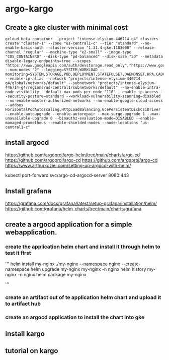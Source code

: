 # argo-kargo
## Create a gke cluster with minimal cost
```
gcloud beta container --project "intense-elysium-446714-g4" clusters create "cluster-1" --zone "us-central1-c" --tier "standard" --no-enable-basic-auth --cluster-version "1.31.4-gke.1183000" --release-channel "regular" --machine-type "e2-small" --image-type "COS_CONTAINERD" --disk-type "pd-balanced" --disk-size "50" --metadata disable-legacy-endpoints=true --scopes "https://www.googleapis.com/auth/devstorage.read_only","https://www.googleapis.com/auth/logging.write","https://www.googleapis.com/auth/monitoring","https://www.googleapis.com/auth/servicecontrol","https://www.googleapis.com/auth/service.management.readonly","https://www.googleapis.com/auth/trace.append" --num-nodes "2" --logging=SYSTEM,WORKLOAD --monitoring=SYSTEM,STORAGE,POD,DEPLOYMENT,STATEFULSET,DAEMONSET,HPA,CADVISOR,KUBELET --enable-ip-alias --network "projects/intense-elysium-446714-g4/global/networks/default" --subnetwork "projects/intense-elysium-446714-g4/regions/us-central1/subnetworks/default" --no-enable-intra-node-visibility --default-max-pods-per-node "110" --enable-ip-access --security-posture=standard --workload-vulnerability-scanning=disabled --no-enable-master-authorized-networks --no-enable-google-cloud-access --addons HorizontalPodAutoscaling,HttpLoadBalancing,GcePersistentDiskCsiDriver --enable-autoupgrade --enable-autorepair --max-surge-upgrade 1 --max-unavailable-upgrade 0 --binauthz-evaluation-mode=DISABLED --enable-managed-prometheus --enable-shielded-nodes --node-locations "us-central1-c"
```

## install argocd
https://github.com/argoproj/argo-helm/tree/main/charts/argo-cd
https://github.com/argoproj/argo-cd
https://github.com/argoproj/argo-cd
https://www.arthurkoziel.com/setting-up-argocd-with-helm/

kubectl port-forward svc/argo-cd-argocd-server 8080:443

## Install grafana
https://grafana.com/docs/grafana/latest/setup-grafana/installation/helm/
https://github.com/grafana/helm-charts/tree/main/charts/grafana

## create a argocd application for a simple webapplication.
### create the application helm chart and install it through helm to test it first
'''
helm install my-nginx ./my-nginx --namespace nginx --create-namespace
helm upgrade my-nginx my-nginx -n nginx
helm history my-nginx -n nginx
helm package my-nginx


'''
### create an artifact out of te application helm chart and upload it to artifact hub
### create an argocd application to install the chart into gke

## install kargo
## tutorial on kargo


